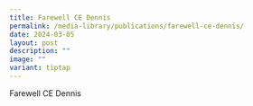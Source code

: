 ```yaml
---
title: Farewell CE Dennis
permalink: /media-library/publications/farewell-ce-dennis/
date: 2024-03-05
layout: post
description: ""
image: ""
variant: tiptap
---
```

<p>Farewell CE Dennis</p>
<p></p>